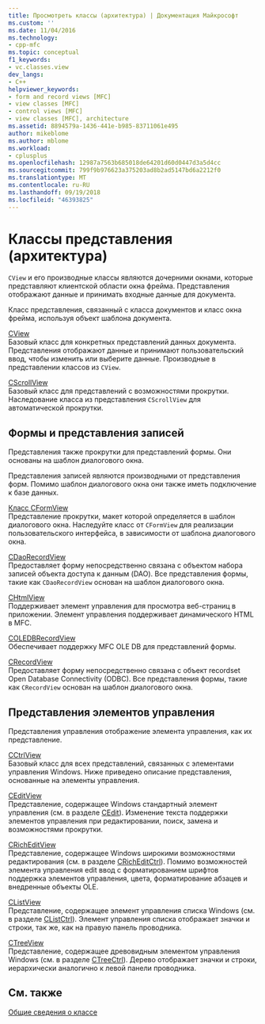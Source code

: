 ```yaml
---
title: Просмотреть классы (архитектура) | Документация Майкрософт
ms.custom: ''
ms.date: 11/04/2016
ms.technology:
- cpp-mfc
ms.topic: conceptual
f1_keywords:
- vc.classes.view
dev_langs:
- C++
helpviewer_keywords:
- form and record views [MFC]
- view classes [MFC]
- control views [MFC]
- view classes [MFC], architecture
ms.assetid: 8894579a-1436-441e-b985-83711061e495
author: mikeblome
ms.author: mblome
ms.workload:
- cplusplus
ms.openlocfilehash: 12987a7563b685018de64201d60d0447d3a5d4cc
ms.sourcegitcommit: 799f9b976623a375203ad8b2ad5147bd6a2212f0
ms.translationtype: MT
ms.contentlocale: ru-RU
ms.lasthandoff: 09/19/2018
ms.locfileid: "46393825"
---
```

# <a name="view-classes-architecture"></a>Классы представления (архитектура)

`CView` и его производные классы являются дочерними окнами, которые представляют клиентской области окна фрейма. Представления отображают данные и принимать входные данные для документа.

Класс представления, связанный с класса документов и класс окна фрейма, используя объект шаблона документа.

[CView](../mfc/reference/cview-class.md)<br/>
Базовый класс для конкретных представлений данных документа. Представления отображают данные и принимают пользовательский ввод, чтобы изменить или выберите данные. Производные в представлении классов из `CView`.

[CScrollView](../mfc/reference/cscrollview-class.md)<br/>
Базовый класс для представлений с возможностями прокрутки. Наследование класса из представления `CScrollView` для автоматической прокрутки.

## <a name="form-and-record-views"></a>Формы и представления записей

Представления также прокрутки для представлений формы. Они основаны на шаблон диалогового окна.

Представления записей являются производными от представления форм. Помимо шаблон диалогового окна они также иметь подключение к базе данных.

[Класс CFormView](../mfc/reference/cformview-class.md)<br/>
Представление прокрутки, макет которой определяется в шаблон диалогового окна. Наследуйте класс от `CFormView` для реализации пользовательского интерфейса, в зависимости от шаблона диалогового окна.

[CDaoRecordView](../mfc/reference/cdaorecordview-class.md)<br/>
Предоставляет форму непосредственно связана с объектом набора записей объекта доступа к данным (DAO). Все представления формы, такие как `CDaoRecordView` основан на шаблон диалогового окна.

[CHtmlView](../mfc/reference/chtmlview-class.md)<br/>
Поддерживает элемент управления для просмотра веб-страниц в приложении. Элемент управления поддерживает динамического HTML в MFC.

[COLEDBRecordView](../mfc/reference/coledbrecordview-class.md)<br/>
Обеспечивает поддержку MFC OLE DB для представлений формы.

[CRecordView](../mfc/reference/crecordview-class.md)<br/>
Предоставляет форму непосредственно связана с объект recordset Open Database Connectivity (ODBC). Все представления формы, такие как `CRecordView` основан на шаблон диалогового окна.

## <a name="control-views"></a>Представления элементов управления

Представления управления отображение элемента управления, как их представление.

[CCtrlView](../mfc/reference/cctrlview-class.md)<br/>
Базовый класс для всех представлений, связанных с элементами управления Windows. Ниже приведено описание представления, основанные на элементы управления.

[CEditView](../mfc/reference/ceditview-class.md)<br/>
Представление, содержащее Windows стандартный элемент управления (см. в разделе [CEdit](../mfc/reference/cedit-class.md)). Изменение текста поддержки элементов управления при редактировании, поиск, замена и возможностями прокрутки.

[CRichEditView](../mfc/reference/cricheditview-class.md)<br/>
Представление, содержащее Windows широкими возможностями редактирования (см. в разделе [CRichEditCtrl](../mfc/reference/cricheditctrl-class.md)). Помимо возможностей элемента управления edit ввод с форматированием шрифтов поддержка элементов управления, цвета, форматирование абзацев и внедренные объекты OLE.

[CListView](../mfc/reference/clistview-class.md)<br/>
Представление, содержащее элемент управления списка Windows (см. в разделе [CListCtrl](../mfc/reference/clistctrl-class.md)). Элемент управления списка отображает значки и строки, так же, как на правую панель проводника.

[CTreeView](../mfc/reference/ctreeview-class.md)<br/>
Представление, содержащее древовидным элементом управления Windows (см. в разделе [CTreeCtrl](../mfc/reference/ctreectrl-class.md)). Дерево отображает значки и строки, иерархически аналогично к левой панели проводника.

## <a name="see-also"></a>См. также

[Общие сведения о классе](../mfc/class-library-overview.md)

